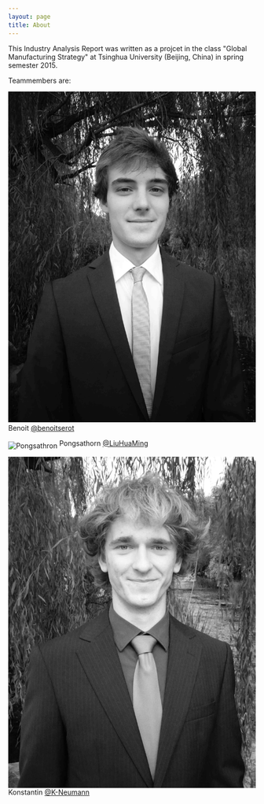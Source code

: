 ```yaml
---
layout: page
title: About
---
```


This Industry Analysis Report was written as a projcet in the class "Global Manufacturing Strategy" at Tsinghua University (Beijing, China) in spring semester 2015.

Teammembers are:

<img src="images/Benoit.JPG" alt="Benoit"> Benoit <a href="https://github.com/benoitserot" class="user-mention">@benoitserot</a>

<img src="images/Pongsathron.jpg" alt="Pongsathron" align="middle"> Pongsathorn <a href="https://github.com/LiuHuaMing" class="user-mention">@LiuHuaMing</a>

<img src="images/Konstantin.jpg" alt="Konstantin" align="middle"> Konstantin <a href="https://github.com/K-Neumann" class="user-mention">@K-Neumann</a>
